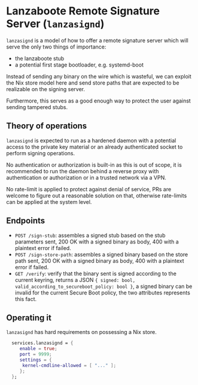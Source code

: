 # Lanzaboote Remote Signature Server (`lanzasignd`)

`lanzasignd` is a model of how to offer a remote signature server which
will serve the only two things of importance:

- the lanzaboote stub
- a potential first stage bootloader, e.g. systemd-boot

Instead of sending any binary on the wire which is wasteful, we can exploit the Nix store model here
and send store paths that are expected to be realizable on the signing server.

Furthermore, this serves as a good enough way to protect the user against sending tampered stubs.

## Theory of operations

`lanzasignd` is expected to run as a hardened daemon with a potential access to the private key material
or an already authenticated socket to perform signing operations.

No authentication or authorization is built-in as this is out of scope, it is recommended to run the daemon
behind a reverse proxy with authentication or authorization or in a trusted network via a VPN.

No rate-limit is applied to protect against denial of service, PRs are welcome to figure out a reasonable solution on that,
otherwise rate-limits can be applied at the system level.

## Endpoints

- `POST /sign-stub`: assembles a signed stub based on the stub parameters sent, 200 OK with a signed binary as body, 400 with a plaintext error if failed.
- `POST /sign-store-path`: assembles a signed binary based on the store path sent, 200 OK with a signed binary as body, 400 with a plaintext error if failed.
- `GET /verify`: verify that the binary sent is signed according to the current keyring, returns a JSON `{ signed: bool, valid_according_to_secureboot_policy: bool }`, a signed binary can be invalid for the current Secure Boot policy, the two attributes represents this fact.

## Operating it

`lanzasignd` has hard requirements on possessing a Nix store.

```nix
  services.lanzasignd = {
     enable = true;
     port = 9999;
     settings = {
      kernel-cmdline-allowed = [ "..." ];
     };
  };
```

